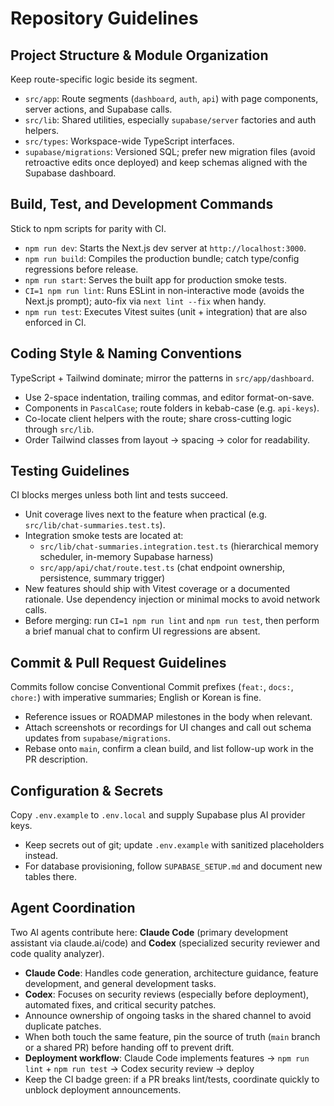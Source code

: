 # Repository Guidelines

## Project Structure & Module Organization
Keep route-specific logic beside its segment.
- `src/app`: Route segments (`dashboard`, `auth`, `api`) with page components, server actions, and Supabase calls.
- `src/lib`: Shared utilities, especially `supabase/server` factories and auth helpers.
- `src/types`: Workspace-wide TypeScript interfaces.
- `supabase/migrations`: Versioned SQL; prefer new migration files (avoid retroactive edits once deployed) and keep schemas aligned with the Supabase dashboard.

## Build, Test, and Development Commands
Stick to npm scripts for parity with CI.
- `npm run dev`: Starts the Next.js dev server at `http://localhost:3000`.
- `npm run build`: Compiles the production bundle; catch type/config regressions before release.
- `npm run start`: Serves the built app for production smoke tests.
- `CI=1 npm run lint`: Runs ESLint in non-interactive mode (avoids the Next.js prompt); auto-fix via `next lint --fix` when handy.
- `npm run test`: Executes Vitest suites (unit + integration) that are also enforced in CI.

## Coding Style & Naming Conventions
TypeScript + Tailwind dominate; mirror the patterns in `src/app/dashboard`.
- Use 2-space indentation, trailing commas, and editor format-on-save.
- Components in `PascalCase`; route folders in kebab-case (e.g. `api-keys`).
- Co-locate client helpers with the route; share cross-cutting logic through `src/lib`.
- Order Tailwind classes from layout → spacing → color for readability.

## Testing Guidelines
CI blocks merges unless both lint and tests succeed.
- Unit coverage lives next to the feature when practical (e.g. `src/lib/chat-summaries.test.ts`).
- Integration smoke tests are located at:
  - `src/lib/chat-summaries.integration.test.ts` (hierarchical memory scheduler, in-memory Supabase harness)
  - `src/app/api/chat/route.test.ts` (chat endpoint ownership, persistence, summary trigger)
- New features should ship with Vitest coverage or a documented rationale. Use dependency injection or minimal mocks to avoid network calls.
- Before merging: run `CI=1 npm run lint` and `npm run test`, then perform a brief manual chat to confirm UI regressions are absent.

## Commit & Pull Request Guidelines
Commits follow concise Conventional Commit prefixes (`feat:`, `docs:`, `chore:`) with imperative summaries; English or Korean is fine.
- Reference issues or ROADMAP milestones in the body when relevant.
- Attach screenshots or recordings for UI changes and call out schema updates from `supabase/migrations`.
- Rebase onto `main`, confirm a clean build, and list follow-up work in the PR description.

## Configuration & Secrets
Copy `.env.example` to `.env.local` and supply Supabase plus AI provider keys.
- Keep secrets out of git; update `.env.example` with sanitized placeholders instead.
- For database provisioning, follow `SUPABASE_SETUP.md` and document new tables there.

## Agent Coordination
Two AI agents contribute here: **Claude Code** (primary development assistant via claude.ai/code) and **Codex** (specialized security reviewer and code quality analyzer).
- **Claude Code**: Handles code generation, architecture guidance, feature development, and general development tasks.
- **Codex**: Focuses on security reviews (especially before deployment), automated fixes, and critical security patches.
- Announce ownership of ongoing tasks in the shared channel to avoid duplicate patches.
- When both touch the same feature, pin the source of truth (`main` branch or a shared PR) before handing off to prevent drift.
- **Deployment workflow**: Claude Code implements features → `npm run lint` + `npm run test` → Codex security review → deploy
- Keep the CI badge green: if a PR breaks lint/tests, coordinate quickly to unblock deployment announcements.

